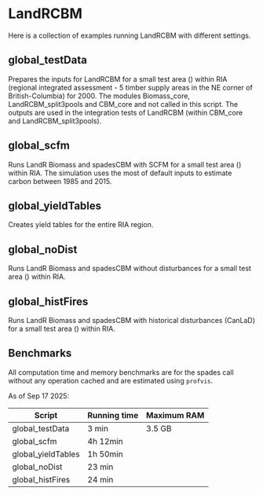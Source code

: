 # LandRCBM

Here is a collection of examples running LandRCBM with different settings. 

## global_testData
Prepares the inputs for LandRCBM for a small test area () within RIA (regional integrated assessment -  5 timber supply areas in the NE corner of British-Columbia) for 2000. The modules Biomass_core, LandRCBM_split3pools and  CBM_core and not called in this script. The outputs are used in the integration tests of LandRCBM (within CBM_core and LandRCBM_split3pools).

## global_scfm
Runs LandR Biomass and spadesCBM with SCFM for a small test area () within RIA. The simulation uses the most of default inputs to estimate carbon between 1985 and 2015. 

## global_yieldTables
Creates yield tables for the entire RIA region.

## global_noDist
Runs LandR Biomass and spadesCBM without disturbances for a small test area () within RIA. 

## global_histFires
Runs LandR Biomass and spadesCBM with historical disturbances (CanLaD) for a small test area () within RIA. 

## Benchmarks
All computation time and memory benchmarks are for the spades call without any operation cached and are estimated using `profvis`.

As of Sep 17 2025:

| Script             | Running time  | Maximum RAM |
| ------------------ | ------------- | ----------- |
| global_testData    | 3 min         | 3.5 GB      |
| global_scfm        | 4h 12min      |             |
| global_yieldTables | 1h 50min      |             |
| global_noDist      | 23 min        |             |
| global_histFires   | 24 min        |             |
